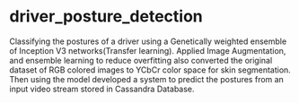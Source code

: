 # driver_posture_detection
Classifying the postures of a driver using a Genetically weighted ensemble of Inception V3 networks(Transfer learning). Applied Image Augmentation, and ensemble learning to reduce overfitting also converted the original dataset of RGB colored images to YCbCr color space for skin segmentation. Then using the model developed a system to predict the postures from an input video stream stored in Cassandra Database.
